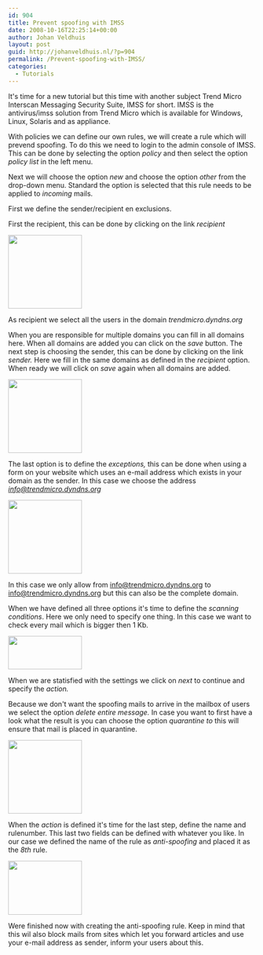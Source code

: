 ```yaml
---
id: 904
title: Prevent spoofing with IMSS
date: 2008-10-16T22:25:14+00:00
author: Johan Veldhuis
layout: post
guid: http://johanveldhuis.nl/?p=904
permalink: /Prevent-spoofing-with-IMSS/
categories:
  - Tutorials
---
```

It's time for a new tutorial but this time with another subject Trend Micro Interscan Messaging Security Suite, IMSS for short. IMSS is the antivirus/imss solution from Trend Micro which is available for Windows, Linux, Solaris and as appliance.</p>
<p>With policies we can define our own rules, we will create a rule which will prevend spoofing. To do this we need to login to the admin console of IMSS. This can be done by selecting the option <em>policy </em>and then select the option <em>policy list </em>in the left menu.</p>
<p>Next we will choose the option <em>new </em>and choose the option <em>other </em>from the drop-down menu. Standard the option is selected that this rule needs to be applied to <em>incoming </em>mails.</p>
<p>First we define the sender/recipient en exclusions.</p>
<p>First the recipient, this can be done by clicking on the link <em>recipient</em></p>
<p><a href="https://johanveldhuis.nl/wp-content/uploads/2008/10/recipient.jpg"><img class="alignnone size-thumbnail wp-image-905" title="recipient" src="https://johanveldhuis.nl/wp-content/uploads/2008/10/recipient-150x150.jpg" alt="" width="150" height="150" /></a></p>
<p>As recipient we select all the users in the domain <em>trendmicro.dyndns.org</em></p>
<p>When you are responsible for multiple domains you can fill in all domains here. When all domains are added you can click on the <em>save </em>button. The next step is choosing the sender, this can be done by clicking on the link <em>sender. </em>Here we fill in the same domains as defined in the <em>recipient </em>option. When ready we will click on <em>save</em> again when all domains are added.</p>
<p><a href="https://johanveldhuis.nl/wp-content/uploads/2008/10/sender.jpg"><img class="alignnone size-thumbnail wp-image-906" title="sender" src="https://johanveldhuis.nl/wp-content/uploads/2008/10/sender-150x150.jpg" alt="" width="150" height="150" /></a></p>
<p>The last option is to define the <em>exceptions, </em>this can be done when using a form on your website which uses an e-mail address which exists in your domain as the sender. In this case we choose the address <em><a href="mailto:info@trendmicro.dyndns.org">info@trendmicro.dyndns.org</a> </em></p>
<p><a href="https://johanveldhuis.nl/wp-content/uploads/2008/10/exclude.jpg"><img class="alignnone size-thumbnail wp-image-907" title="Exclusions" src="https://johanveldhuis.nl/wp-content/uploads/2008/10/exclude-150x150.jpg" alt="" width="150" height="150" /></a></p>
<p><em></em>In this case we only allow from <a href="mailto:info@trendmicro.dyndns.org">info@trendmicro.dyndns.org</a> to <a href="mailto:info@trendmicro.dyndns.org">info@trendmicro.dyndns.org</a> but this can also be the complete domain.</p>
<p>When we have defined all three options it's time to define the <em>scanning conditions</em>. Here we only need to specify one thing. In this case we want to check every mail which is bigger then 1 Kb.</p>
<p><a href="https://johanveldhuis.nl/wp-content/uploads/2008/10/size.jpg"><img class="alignnone size-thumbnail wp-image-908" title="Scanning conditions" src="https://johanveldhuis.nl/wp-content/uploads/2008/10/size-150x68.jpg" alt="" width="150" height="68" /></a></p>
<p>When we are statisfied with the settings we click on <em>next </em>to continue and specify the <em>action.</em></p>
<p>Because we don't want the spoofing mails to arrive in the mailbox of users we select the option <em>delete entire message. </em>In case you want to first have a look what the result is you can choose the option <em>quarantine to</em> this will ensure that mail is placed in quarantine.</p>
<p><a href="https://johanveldhuis.nl/wp-content/uploads/2008/10/action.jpg"><img class="alignnone size-thumbnail wp-image-909" title="action" src="https://johanveldhuis.nl/wp-content/uploads/2008/10/action-150x150.jpg" alt="" width="150" height="150" /></a></p>
<p>When the <em>action</em> is defined it's time for the last step, define the name and rulenumber. This last two fields can be defined with whatever you like. In our case we defined the name of the rule as <em>anti-spoofing </em>and placed it as the <em>8th </em>rule.</p>
<p><a href="https://johanveldhuis.nl/wp-content/uploads/2008/10/rule.jpg"><img class="alignnone size-thumbnail wp-image-910" title="rule" src="https://johanveldhuis.nl/wp-content/uploads/2008/10/rule-150x110.jpg" alt="" width="150" height="110" /></a></p>
<p>Were finished now with creating the anti-spoofing rule. Keep in mind that this wil also block mails from sites which let you forward articles and use your e-mail address as sender, inform your users about this.